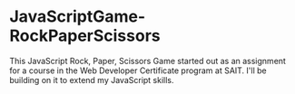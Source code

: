 # JavaScriptGame-RockPaperScissors
This JavaScript Rock, Paper, Scissors Game started out as an assignment for a course in the Web Developer Certificate program at SAIT. I'll be building on it to extend my JavaScript skills.
